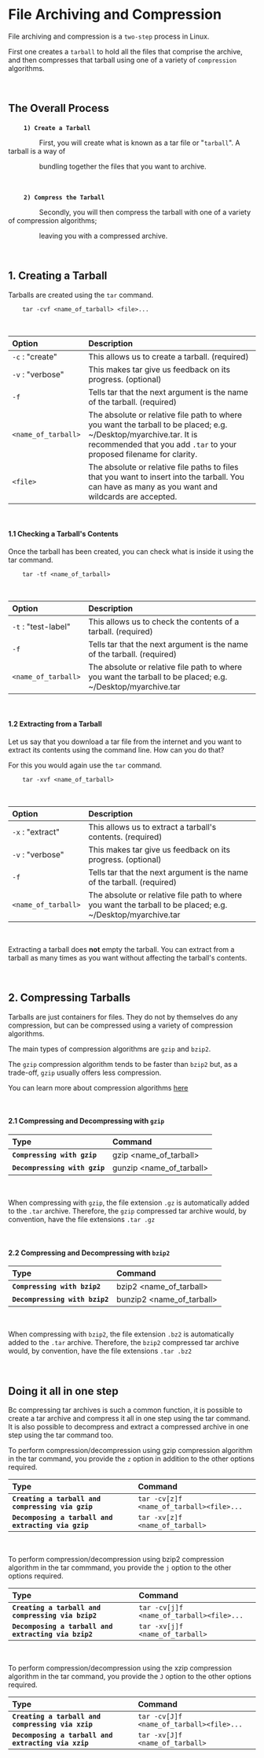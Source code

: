# **File Archiving and Compression**

File archiving and compression is a `two-step` process in Linux.

First one creates a `tarball` to hold all the files that comprise the archive, and then
compresses that tarball using one of a variety of `compression` algorithms.

&nbsp;

## **The Overall Process**

&nbsp; &nbsp; &nbsp; &nbsp; **`1) Create a Tarball`**

&nbsp; &nbsp; &nbsp; &nbsp; &nbsp; &nbsp; &nbsp; &nbsp; First, you will create what is known as a tar file or "`tarball`". A tarball is a way of 

&nbsp; &nbsp; &nbsp; &nbsp; &nbsp; &nbsp; &nbsp; &nbsp; bundling together the files that you want to archive.

&nbsp;

&nbsp; &nbsp; &nbsp; &nbsp; **`2) Compress the Tarball`**

&nbsp; &nbsp; &nbsp; &nbsp; &nbsp; &nbsp; &nbsp; &nbsp; Secondly, you will then compress the tarball with one of a variety of compression algorithms; 

&nbsp; &nbsp; &nbsp; &nbsp; &nbsp; &nbsp; &nbsp; &nbsp; leaving you with a compressed archive.

&nbsp;

## **1. Creating a Tarball**

Tarballs are created using the `tar` command.

        tar -cvf <name_of_tarball> <file>...

&nbsp;

| Option | Description |
|:-------|:------------|
| `-c` : "create" | This allows us to create a tarball. (required) |
| `-v` : "verbose" | This makes tar give us feedback on its progress. (optional) |
| `-f` | Tells tar that the next argument is the name of the tarball. (required) |
| `<name_of_tarball>` | The absolute or relative file path to where you want the tarball to be placed; e.g. ~/Desktop/myarchive.tar. It is recommended that you add `.tar` to your proposed filename for clarity. |
| `<file>` | The absolute or relative file paths to files that you want to insert into the tarball. You can have as many as you want and wildcards are accepted. |

&nbsp;

#### **1.1 Checking a Tarball's Contents**

Once the tarball has been created, you can check what is inside it using the tar command.

        tar -tf <name_of_tarball>

&nbsp;

| Option | Description |
|:-------|:------------|
| `-t` : "test-label" | This allows us to check the contents of a tarball. (required) |
| `-f` | Tells tar that the next argument is the name of the tarball. (required) |
| `<name_of_tarball>` | The absolute or relative file path to where you want the tarball to be placed; e.g. ~/Desktop/myarchive.tar |

&nbsp;

#### **1.2 Extracting from a Tarball**

Let us say that you download a tar file from the internet and you want to extract its contents using the command line. How can you do that?

For this you would again use the `tar` command.

        tar -xvf <name_of_tarball>

&nbsp;

| Option | Description |
|:-------|:------------|
| `-x` : "extract" | This allows us to extract a tarball's contents. (required) |
| `-v` : "verbose" | This makes tar give us feedback on its progress. (optional) |
| `-f` | Tells tar that the next argument is the name of the tarball. (required) |
| `<name_of_tarball>` | The absolute or relative file path to where you want the tarball to be placed; e.g. ~/Desktop/myarchive.tar |

&nbsp;

Extracting a tarball does **not** empty the tarball. You can extract from a tarball as many times as you want without affecting the tarball's contents.

&nbsp;

## **2. Compressing Tarballs**

Tarballs are just containers for files. They do not by themselves do any compression, but can be compressed using a variety of compression algorithms.

The main types of compression algorithms are `gzip` and `bzip2`.

The `gzip` compression algorithm tends to be faster than `bzip2` but, as a trade-off, `gzip` usually offers less compression.

You can learn more about compression algorithms [here](https://www.rootusers.com/gzip-vs-bzip2-vs-xz-performance-comparison/)

&nbsp;

#### **2.1 Compressing and Decompressing with `gzip`**

| Type | Command |
|:-----|:--------|
| **`Compressing with gzip`** | gzip <name_of_tarball> |
| **`Decompressing with gzip`** | gunzip <name_of_tarball> |

&nbsp;

When compressing with `gzip`, the file extension `.gz` is automatically added to the `.tar` archive. Therefore, the `gzip` compressed tar archive would, by convention, have the file extensions `.tar .gz`

&nbsp;

#### **2.2 Compressing and Decompressing with `bzip2`**

| Type | Command |
|:-----|:--------|
| **`Compressing with bzip2`** | bzip2 <name_of_tarball> |
| **`Decompressing with bzip2`** | bunzip2 <name_of_tarball> |

&nbsp;

When compressing with `bzip2`, the file extension `.bz2` is automatically added to the `.tar` archive. Therefore, the `bzip2` compressed tar archive would, by convention, have the file extensions `.tar .bz2`

&nbsp;

## **Doing it all in one step**

Bc compressing tar archives is such a common function, it is possible to create a tar archive and compress it all in one step using the tar command. It is also possible to decompress and extract a compressed archive in one step using the tar command too.

To perform compression/decompression using gzip compression algorithm in the tar command, you provide the `z` option in addition to the other options required.

| Type | Command |
|:-----|:--------|
| **`Creating a tarball and compressing via gzip`** | `tar -cv[z]f <name_of_tarball><file>...` |
| **`Decomposing a tarball and extracting via gzip`** | `tar -xv[z]f <name_of_tarball>` |

&nbsp;

To perform compression/decompression using bzip2 compression algorithm in the tar commmand, you provide the `j` option to the other options required.

| Type | Command |
|:-----|:--------|
| **`Creating a tarball and compressing via bzip2`** | `tar -cv[j]f <name_of_tarball><file>...` |
| **`Decomposing a tarball and extracting via bzip2`** | `tar -xv[j]f <name_of_tarball>` |

&nbsp;

To perform compression/decompression using the xzip compression algorithm in the tar command, you provide the `J` option to the other options required.

| Type | Command |
|:-----|:--------|
| **`Creating a tarball and compressing via xzip`** | `tar -cv[J]f <name_of_tarball><file>...` |
| **`Decomposing a tarball and extracting via xzip`** | `tar -xv[J]f <name_of_tarball>` |